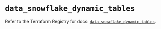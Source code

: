 # `data_snowflake_dynamic_tables`

Refer to the Terraform Registry for docs: [`data_snowflake_dynamic_tables`](https://registry.terraform.io/providers/snowflake-labs/snowflake/0.89.0/docs/data-sources/dynamic_tables).
